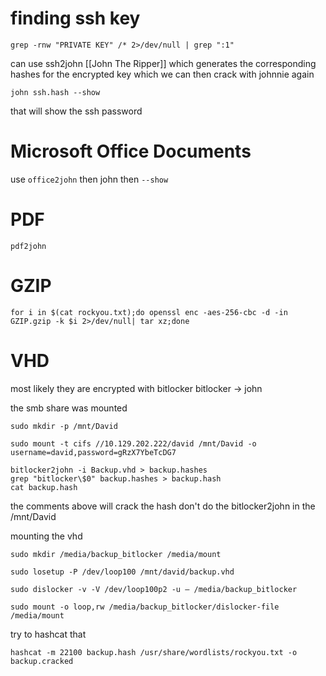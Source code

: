 # finding ssh key
```
grep -rnw "PRIVATE KEY" /* 2>/dev/null | grep ":1"
```

can use ssh2john [[John The Ripper]] which generates the corresponding hashes for the encrypted key which we can then crack with johnnie again

```
john ssh.hash --show
```
that will show the ssh password

# Microsoft Office Documents
use `office2john` then john then `--show`

# PDF 
`pdf2john`

# GZIP 
```shell-session
for i in $(cat rockyou.txt);do openssl enc -aes-256-cbc -d -in GZIP.gzip -k $i 2>/dev/null| tar xz;done
```

# VHD
most likely they are encrypted with bitlocker
bitlocker -> john 


the smb share was mounted
```
sudo mkdir -p /mnt/David

sudo mount -t cifs //10.129.202.222/david /mnt/David -o username=david,password=gRzX7YbeTcDG7
```

```
bitlocker2john -i Backup.vhd > backup.hashes
grep "bitlocker\$0" backup.hashes > backup.hash
cat backup.hash
```
the comments above will crack the hash
don't do the bitlocker2john in the /mnt/David


mounting the vhd
```
sudo mkdir /media/backup_bitlocker /media/mount

sudo losetup -P /dev/loop100 /mnt/david/backup.vhd

sudo dislocker -v -V /dev/loop100p2 -u — /media/backup_bitlocker

sudo mount -o loop,rw /media/backup_bitlocker/dislocker-file /media/mount
```


try to hashcat that
```shell-session
hashcat -m 22100 backup.hash /usr/share/wordlists/rockyou.txt -o backup.cracked
```

